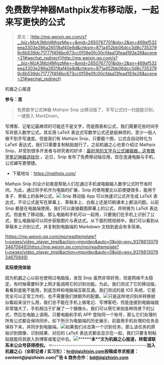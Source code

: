 # 免费数学神器Mathpix发布移动版，一起来写更快的公式

> 原文：[http://mp.weixin.qq.com/s?__biz=MzA3MzI4MjgzMw==&mid=2650767701&idx=2&sn=469af532eea3303e286a26518af40e8d&chksm=871a452bb06dcc3d8c7353799c6b539dc71777f456bc673cc0f59e0fc00cfdaa13fead193e26&scene=21#wechat_redirect](http://mp.weixin.qq.com/s?__biz=MzA3MzI4MjgzMw==&mid=2650767701&idx=2&sn=469af532eea3303e286a26518af40e8d&chksm=871a452bb06dcc3d8c7353799c6b539dc71777f456bc673cc0f59e0fc00cfdaa13fead193e26&scene=21#wechat_redirect)

机器之心报道

**参与：思**

> 免费数学公式神器 Mathpix Snip 出移动版了，手写公式扫一扫就能识别，一键嵌入 MarkDown。

写博客、记笔记最麻烦的可能还不是文字，而是图表和公式，我们需要花些时间手写并嵌入数学公式。其实用 LaTeX 表达式写数学公式还是挺麻烦的，至少一般人做不到手写速度。但是我们有 Mathpix Snip，只要截个图，公式会自动转化为 LaTeX 表达式，我们只需要复制粘贴就行了。之前机器之心也曾介绍过 Mathpix Snip，并受到很多开发者与研究者的好评：[最好用的文字与公式编辑器，这套数学笔记神器送给你](https://mp.weixin.qq.com/s?__biz=MzA3MzI4MjgzMw==&mid=2650759888&idx=1&sn=9fc4df730d4588c52eabf7d2e2e75009&scene=21#wechat_redirect) 。近日，Snip 发布了免费移动版应用，现在连通电脑与手机，公式编写更便捷。

*   下载地址：https://mathpix.com/

Mathpix Snip 的设计初衷是帮助人们在通过手机或电脑输入数学公式时节省时间。为此，通过将手机作为电脑的扩展，Snip 的使用要比以前便捷很多，能用于本子、黑板上的各种公式。![](../Images/2a01836cc1cde1d05bdad3aaf658064b.jpg)
Snip 移动版 App 可以快速识公式并生成 LaTeX 表达式，不论公式是写在屏幕上、草稿本上、白板上还是印刷课本上都没问题。以前 Snip 都是在电脑端使用，我们可以直接截图屏幕上的公式，并转换为 LaTeX 表达式。但是有了移动版，那么电脑和手机可以一起用，只要我们在手机上识别了公式，那么电脑端可以同步获取图片与表达式。从下面的短视频中，我们可以看到从草稿本上识别公式，并复制到电脑端的 Markdown 文档到底会有多简单。

[https://mp.weixin.qq.com/mp/readtemplate?t=pages/video_player_tmpl&action=mpvideo&auto=0&vid=wxv_937861307934670849](https://mp.weixin.qq.com/mp/readtemplate?t=pages/video_player_tmpl&action=mpvideo&auto=0&vid=wxv_937861307934670849)

**实际使用体验**

因为机器之心以前也使用过电脑版，发现 Snip 虽然非常好用，但是网络不太稳定，有时候需要科学上网才能调用它的识别功能。为此，我们测试了它的移动版，看看到底能不能用，到底怎样和电脑端互联互通。我们测试的是 IOS 系统，它是完全可以正常工作的，也不需要我们做额外的配置。![](../Images/99986a8f8ba4dd18060b6e066571cfa5.jpg)只是这样地识别并转换貌似看起来没什么用，我们总不能在手机上做笔记、写博客吧，但是连接到电脑端就非常强大了。手机相当于扩展了一个摄像头，我们可以用它来拍各种场景下的公式，然后在电脑上调用。只要电脑和手机 APP 登陆同一个账号，那么它们处理的所有公式都会保持同步。如下所示为电脑端的历史展示，前面用手机处理的任务会保存下来，并同步到电脑端。![](../Images/5a3b4360f486161cfdacb4efea85f8c0.jpg)如果我们点击第一个识别任务，那么该任务的原始识别图像、识别结果、对应的 LaTeX 表达式都会显示在一起，我们只要复制粘贴就能将其嵌入到博客或笔记中去。![](../Images/321cc59c036adc7b6374296db26e0af8.jpg)********本****文为机器之心报道，**转载请联系本公众号获得授权****。**
✄------------------------------------------------**加入机器之心（全职记者 / 实习生）：hr@jiqizhixin.com****投稿或寻求报道：**content**@jiqizhixin.com****广告 & 商务合作：bd@jiqizhixin.com**